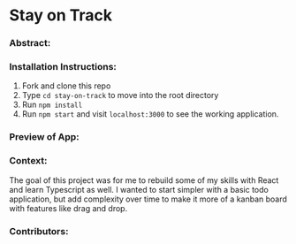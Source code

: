 # Stay on Track  

### Abstract:

### Installation Instructions:
1. Fork and clone this repo
2. Type `cd stay-on-track` to move into the root directory
3. Run `npm install`
4. Run `npm start` and visit `localhost:3000` to see the working application.

### Preview of App:
[//]: <> (Provide ONE gif or screenshot of your application - choose the "coolest" piece of functionality to show off.)

### Context:
The goal of this project was for me to rebuild some of my skills with React and learn Typescript as well.  I wanted to start simpler with a basic todo application, but add complexity over time to make it more of a kanban board with features like drag and drop.


### Contributors:
[//]: <> (Who worked on this application? Link to their GitHubs.)